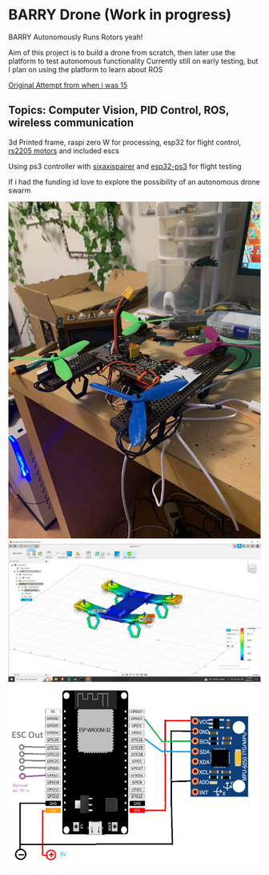 # BARRY Drone (Work in progress)
BARRY Autonomously Runs Rotors yeah!

Aim of this project is to build a drone from scratch, then later use the platform to test autonomous functionality
Currently still on early testing, but I plan on using the platform to learn about ROS

[Original Attempt from when i was 15](https://github.com/Stargor14/Stone-Drone)

## Topics: Computer Vision, PID Control, ROS, wireless communication

3d Printed frame, raspi zero W for processing, esp32 for flight control, [rs2205 motors](https://www.aliexpress.com/item/1005001270601236.html?spm=a2g0o.order_list.order_list_main.122.6ecf1802ioyX7h) and included escs

Using ps3 controller with [sixaxispairer](https://github.com/user-none/sixaxispairer) and [esp32-ps3](https://github.com/jvpernis/esp32-ps3) for flight testing

If i had the funding id love to explore the possibility of an autonomous drone swarm

![version1.jpg](photos/version1.jpeg)
![StressSimulation3.png](photos/StressSimulation3.png)
![wiring.png](photos/Wiring.png "Wiring")
